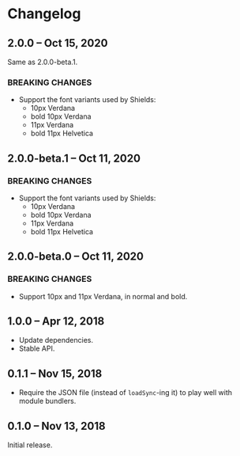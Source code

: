 # Changelog

## 2.0.0 – Oct 15, 2020

Same as 2.0.0-beta.1.

### BREAKING CHANGES

- Support the font variants used by Shields:
  - 10px Verdana
  - bold 10px Verdana
  - 11px Verdana
  - bold 11px Helvetica

## 2.0.0-beta.1 – Oct 11, 2020

### BREAKING CHANGES

- Support the font variants used by Shields:
  - 10px Verdana
  - bold 10px Verdana
  - 11px Verdana
  - bold 11px Helvetica

## 2.0.0-beta.0 – Oct 11, 2020

### BREAKING CHANGES

- Support 10px and 11px Verdana, in normal and bold.

## 1.0.0 – Apr 12, 2018

- Update dependencies.
- Stable API.

## 0.1.1 – Nov 15, 2018

- Require the JSON file (instead of `loadSync`-ing it) to play well with
  module bundlers.

## 0.1.0 – Nov 13, 2018

Initial release.
